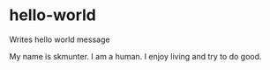 # hello-world
Writes hello world message

My name is skmunter. I am a human. I enjoy living and try to do good.
